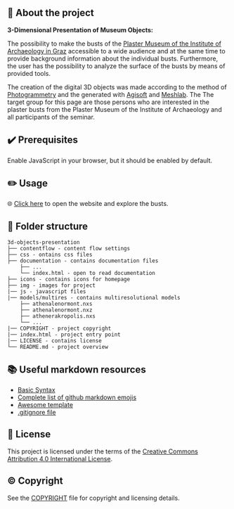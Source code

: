 ## :newspaper: About the project ##

**3-Dimensional Presentation of Museum Objects:**

The possibility to make the busts of the [Plaster Museum of the Institute of Archaeology in Graz](http://gipsmuseum.uni-graz.at/) accessible to a wide audience and at the same time to provide background information about the individual busts. Furthermore, the user has the possibility to analyze the surface of the busts by means of provided tools.

The creation of the digital 3D objects was made according to the method of [Photogrammetry](https://en.wikipedia.org/wiki/Photogrammetry) and the generated with [Agisoft](https://www.agisoft.com/) and [Meshlab](https://www.meshlab.net/). The  The target group for this page are those persons who are interested in the plaster busts from the Plaster Museum of the Institute of Archaeology and all participants of the seminar.

## :heavy_check_mark: Prerequisites ##

Enable JavaScript in your browser, but it should be enabled by default.

## :pencil2: Usage

:globe_with_meridians: [Click here](https://CH6832.github.io/3d-objects-presentation/) to open the website and explore the busts.

## :file_folder: Folder structure ##

    3d-objects-presentation
    ├── contentflow - content flow settings
    ├── css - ontains css files
    ├── documentation - contains documentation files
        ├── ...
        └── index.html - open to read documentation
    ├── icons - contains icons for homepage
    ├── img - images for project
    |── js - javascript files
    |── models/multires - contains multiresolutional models
        ├── athenalenormont.nxs
        ├── athenalenormont.nxz
        ├── athenerakropolis.nxs
        └── ...
    |── COPYRIGHT - project copyright
    |── index.html - project entry point
    |── LICENSE - contains license
    └── README.md - project overview

## :books: Useful markdown resources ##

* [Basic Syntax](https://www.markdownguide.org/basic-syntax/)
* [Complete list of github markdown emojis](https://dev.to/nikolab/complete-list-of-github-markdown-emoji-markup-5aia)
* [Awesome template](https://github.com/ma-shamshiri/Human-Activity-Recognition/blob/main/README.md)
* [.gitignore file](https://git-scm.com/docs/gitignore)

## :bookmark: License

This project is licensed under the terms of the [Creative Commons Attribution 4.0 International License](LICENSE).

## :copyright: Copyright

See the [COPYRIGHT](COPYRIGHT) file for copyright and licensing details.
